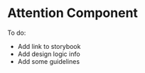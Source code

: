 # Attention Component

To do: 
- Add link to storybook
- Add design logic info
- Add some guidelines